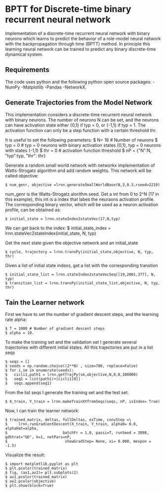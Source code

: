 BPTT for Discrete-time binary recurrent neural network
=======================================

Implementation of a discrete-time recurrent neural network with binary neurons which learns to predict the behavior of a role-model neural network with the backpropagation through time (BPTT) method.
In principle this learning neural network can be trained to predict any binary discrete-time dynamical system.


Requirements
------------

The code uses python and the following python open source packages:
-NumPy
-Matplotlib
-Pandas
-NetworkX.

Generate Trajectories from the Model Network
--------------------------------------------

This implementation considers a discrete-time recurrent neural network with binary neurons.
The number of neurons N can be set, and the neurons can have activation state either {0,1} if typ = 0,
or {-1,1} if typ = 1. The activation function can only be a step function with a certain threshold thr.

It is useful to set the following parameters:
    $ N= 16 # Number of neurons
    $ typ = 0 # typ = 0 neurons with binary activation states {0,1}, typ = 0  neurons with states {-1,1}
    $ thr = 0 # activation function threshold
    $ nP = {"N":N, "typ":typ, "thr": thr}

Generate a random small world network with networkx implementation of Watts-Strogatz algorithm
and add random weights. This network will be called objective: 

    $ num_genr, objective =lrnn.generateSmallWorldBase(N,3,0.3,rseed=2219)

num_genr is the Watts-Strogatz alorithm seed.
Get a int from 0 to 2^N (17 in this example),
this int is a index that labes the neuraons activation profile.
The corresponding binary vector, which will
be used as a neuron activation profile, can be obtained as:

    $ initial_state = lrnn.stateIndex2stateVec(17,N,typ)

We can get back to the index:
    $ initial_state_index = lrnn.stateVec2stateIndex(initial_state, N, typ)

Get the next state given the objective network and an initial_state

    $ cycle, trajectory = lrnn.transPy(initial_state,objective, N, typ, thr)

Given a list of initial state indexs, get a list with the corresponding transtion

    $ initial_state_list = lrnn.stateIndex2stateVecSeq([19,2001,377], N, typ)
    $ transition_list = lrnn.transPy(initial_state_list,objective, N, typ, thr)


Tain the Learner network
---------------------------

First we have to set the number of gradient descent steps, and the learning rate alpha:

    $ T = 1000 # Number of gradient descent steps
    $ alpha = 10.

To make the training set and the validation set I generate several trajectories
with different initial states. All this trajectories are put in a list seqs

    $ seqs = []
    $ seeds = np.random.choice((2**N) , size=700, replace=False)
    $ for i,sm in enumerate(seeds):
    $   cicli1,path1 = lrnn.getTrajPy(sm,objective,N,0,0,100000)
    $   seq1 = list(path1)+[cicli1[0]]
    $   seqs.append(seq1)

From the list seqs I generate the training set and the test set.

    $ X_train, Y_train = lrnn.makeTrainXYfromSeqs(seqs, nP, isIndex= True)

Now, I can train the learner network:
    
    $ trained_matrix, deltas, fullDeltas, exTime, convStep =\
    $     lrnn.runGradientDescent(X_train, Y_train, alpha0= 0.0, alphaHat=alpha,
    $                         batchFr = 1.0, passi=T, runSeed = 3098, gdStrat="GD", k=1, netPars=nP,
    $                          showGradStep= None, xi= 0.000, mexpon = -1.5)


Visualize the result:

    $ import matplotlib.pyplot as plt
    $ plt.pcolor(trained_matrix)
    $ fig, (ax1,ax2)= plt.subplots(2)
    $ ax1.pcolor(trained_matrix)
    $ ax2.pcolor(objective)
    $ plt.show(block=True)

